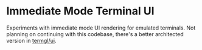 # Immediate Mode Terminal UI

Experiments with immediate mode UI rendering for emulated terminals. Not planning on continuing with this codebase, there's a better architected version in [termgl/ui](https://github.com/danprince/termgl/tree/master/ui).


